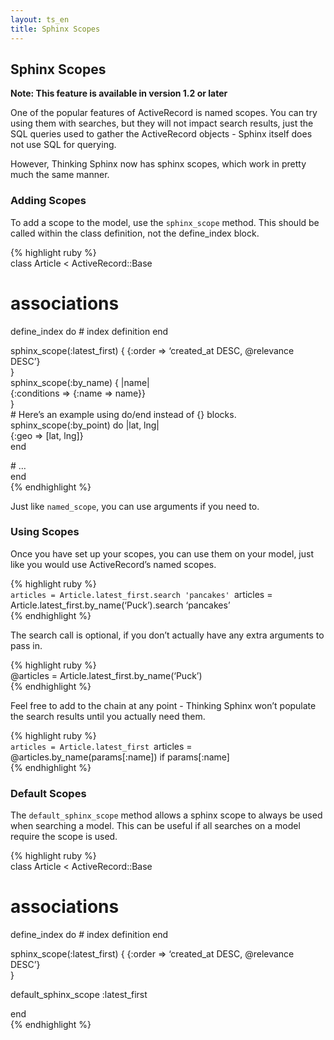 ```yaml
---
layout: ts_en
title: Sphinx Scopes
---
```



Sphinx Scopes
-------------

**Note: This feature is available in version 1.2 or later**

One of the popular features of ActiveRecord is named scopes. You can try
using them with searches, but they will not impact search results, just
the SQL queries used to gather the ActiveRecord objects - Sphinx itself
does not use SQL for querying.

However, Thinking Sphinx now has sphinx scopes, which work in pretty
much the same manner.

### Adding Scopes

To add a scope to the model, use the `sphinx_scope` method. This should
be called within the class definition, not the define\_index block.

{% highlight ruby %}  
class Article < ActiveRecord::Base
  # associations

  define_index do
    # index definition
  end

  sphinx_scope(:latest_first) { 
    {:order => ‘created\_at DESC, @relevance DESC’}  
 }  
 sphinx\_scope(:by\_name) { |name|  
 {:conditions =&gt; {:name =&gt; name}}  
 }  
 \# Here’s an example using do/end instead of {} blocks.  
 sphinx\_scope(:by\_point) do |lat, lng|  
 {:geo =&gt; \[lat, lng\]}  
 end

\# …  
end  
{% endhighlight %}

Just like `named_scope`, you can use arguments if you need to.

### Using Scopes

Once you have set up your scopes, you can use them on your model, just
like you would use ActiveRecord’s named scopes.

{% highlight ruby %}  
`articles = Article.latest_first.search 'pancakes'
`articles = Article.latest\_first.by\_name(‘Puck’).search ‘pancakes’  
{% endhighlight %}

The search call is optional, if you don’t actually have any extra
arguments to pass in.

{% highlight ruby %}  
@articles = Article.latest\_first.by\_name(‘Puck’)  
{% endhighlight %}

Feel free to add to the chain at any point - Thinking Sphinx won’t
populate the search results until you actually need them.

{% highlight ruby %}  
`articles = Article.latest_first
`articles = @articles.by\_name(params\[:name\]) if params\[:name\]  
{% endhighlight %}

### Default Scopes

The `default_sphinx_scope` method allows a sphinx scope to always be
used when searching a model. This can be useful if all searches on a
model require the scope is used.

{% highlight ruby %}  
class Article < ActiveRecord::Base
  # associations

  define_index do
    # index definition
  end

  sphinx_scope(:latest_first) { 
    {:order => ‘created\_at DESC, @relevance DESC’}  
 }

default\_sphinx\_scope :latest\_first

end  
{% endhighlight %}

